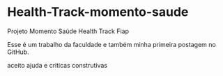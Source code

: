 # Health-Track-momento-saude
Projeto Momento Saúde Health Track Fiap  

Esse é um trabalho da faculdade e também minha primeira postagem no GitHub.

aceito ajuda e criticas construtivas
